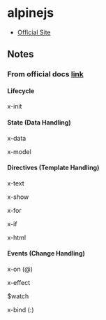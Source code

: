 # alpinejs

- [Official Site](https://alpinejs.dev)

## Notes

### From official docs [link]()

#### Lifecycle

x-init

#### State (Data Handling)

x-data

x-model

#### Directives (Template Handling)

x-text

x-show

x-for

x-if

x-html

#### Events (Change Handling)

x-on (@)

x-effect

$watch

x-bind (:)
